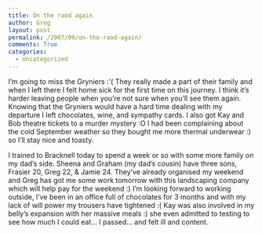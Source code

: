 ```yaml
---
title: On the raod again
author: Greg
layout: post
permalink: /2007/09/on-the-raod-again/
comments: True
categories:
  - Uncategorized
---
```

I&#8217;m going to miss the Gryniers :'( They really made a part of their family and when I left there I felt home sick for the first time on this journey. I think it&#8217;s harder leaving people when you&#8217;re not sure when you&#8217;ll see them again. Knowing that the Gryniers would have a hard time dealing with my departure I left chocolates, wine, and sympathy cards. I also got Kay and Bob theatre tickets to a murder mystery :O I had been complaining about the cold September weather so they bought me more thermal underwear :) so I&#8217;ll stay nice and toasty.

I trained to Bracknell today to spend a week or so with some more family on my dad’s side. Sheena and Graham (my dad’s cousin) have three sons, Frasier 20, Greg 22, & Jamie 24. They’ve already organised my weekend and Greg has got me some work tomorrow with this landscaping company which will help pay for the weekend :) I’m looking forward to working outside, I’ve been in an office full of chocolates for 3 months and with my lack of will power my trousers have tightened :( Kay was also involved in my belly’s expansion with her massive meals :) she even admitted to testing to see how much I could eat… I passed… and felt ill and content.